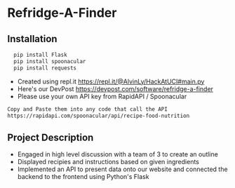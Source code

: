 # Refridge-A-Finder

## Installation
``` bash
  pip install Flask
  pip install spoonacular
  pip install requests
```
- Created using repl.it https://repl.it/@AlvinLy/HackAtUCI#main.py
- Here's our DevPost https://devpost.com/software/refridge-a-finder
- Please use your own API key from RapidAPI / Spoonacular
```bash
Copy and Paste them into any code that call the API
https://rapidapi.com/spoonacular/api/recipe-food-nutrition
```

## Project Description
- Engaged in high level discussion with a team of 3 to create an outline
- Displayed recipies and instructions based on given ingredients
- Implemented an API to present data onto our website and connected the backend to the frontend using Python's Flask

